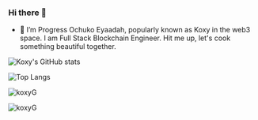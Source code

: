### Hi there 👋

- 🔭 I’m Progress Ochuko Eyaadah, popularly known as Koxy in the web3 space. I am Full Stack Blockchain Engineer. Hit me up, let's cook something beautiful together.

![Koxy's GitHub stats](https://github-readme-stats.vercel.app/api/?username=koxyG\&show_icons=true\&title_color=fff\&icon_color=79ff97\&text_color=9f9f9f\&bg_color=151515)

![Top Langs](https://github-readme-stats.vercel.app/api/top-langs/?username=koxyG&langs_count=10&layout=compact\&show_icons=true\&title_color=fff\&icon_color=79ff97\&text_color=9f9f9f\&bg_color=151515)

<p><img align="center" src="https://github-readme-streak-stats.herokuapp.com/?user=koxyG&theme=dark" alt="koxyG" /></p>

<p align="left"> <img src="https://komarev.com/ghpvc/?username=koxyG&label=Profile%20views&color=0e75b6&style=flat" alt="koxyG" /> </p>
